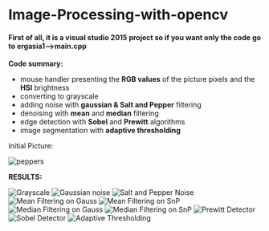 # Image-Processing-with-opencv

#### First of all, it is a visual studio 2015 project so if you want only the code go to ergasia1-->main.cpp

**Code summary:**
* mouse handler presenting the **RGB values** of the picture pixels and the **HSI** brightness
* converting to grayscale
* adding noise with **gaussian & Salt and Pepper** filtering
* denoising with **mean** and **median** filtering
* edge detection with **Sobel** and **Prewitt** algorithms
* image segmentation with **adaptive thresholding**

Initial Picture:

![peppers](ergasia1/data/peppers.png)

**RESULTS:**

![Grayscale](ergasia1/data/GrayscalePeppers.png)
![Gaussian noise](ergasia1/data/GaussianNoise.png)
![Salt and Pepper Noise](ergasia1/data/SaltandPepper.png)
![Mean Filtering on Gauss](ergasia1/data/MeanfilterOnGauss.png)
![Mean Filtering on SnP](ergasia1/data/MeanfilterOnSnP.png)
![Median Filtering on Gauss](ergasia1/data/MedianfilterOnGauss.png)
![Median Filtering on SnP](ergasia1/data/MedianfilterOnSnP.png)
![Prewitt Detector](ergasia1/data/Prewitt.png)
![Sobel Detector](ergasia1/data/Sobel.png)
![Adaptive Thresholding](ergasia1/data/AdaptiveThresholding.png)

